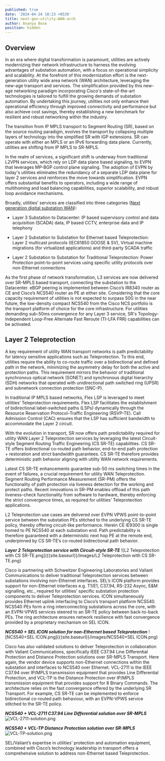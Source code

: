 ```yaml
---
published: true
date: '2024-04-24 18:23 +0530'
title: next-gen-utility-WAN-arch
author: Ananya Bose
position: hidden
---
```

## Overview

In an era where digital transformation is paramount, utilities are actively modernizing their network infrastructure to harness the evolving advantages of substation automation, with a focus on operational simplicity and scalability. At the forefront of this modernization effort is the next-generation utility wide area network (WAN) architecture, leveraging the new-age transport and services. The simplification provided by this new-age networking paradigm incorporating Cisco's state-of-the-art technologies is tailored to fulfill the growing demands of substation automation. By undertaking this journey, utilities not only enhance their operational efficiency through improved connectivity and performance but also achieve cost savings, thereby establishing a new benchmark for resilient and robust networking within the industry.

The transition from IP MPLS transport to Segment Routing (SR), based on the source routing paradigm, evolves the transport by collapsing multiple layers of technology into the simplified SR with IGP extensions. SR can operate with either an MPLS or an IPv6 forwarding data plane. Currently, utilities are shifting from IP MPLS to SR-MPLS. 

In the realm of services, a significant shift is underway from traditional L2VPN services, which rely on LDP data plane based signaling, to EVPN that leverages MP-BGP control plane signaling. The adoption of EVPN by today's utilities eliminates the redundancy of a separate LDP data plane for layer 2 services and reinforces the move towards simplification. EVPN offers substantial benefits to operators, including a wide range of multihoming and load balancing capabilities, superior scalability, and robust loop avoidance mechanisms. 

Broadly, utilities’ services are classified into three categories ([Next generation digital substation WAN](https://blogs.cisco.com/industrial-iot/next-generation-digital-substation-wan?ccid=cc002185&oid=pstit032047)):

- Layer 3 Substation to Datacenter: IP based supervisory control and data acquisition (SCADA) data, IP based CCTV, enterprise data and IP telephony

- Layer 2 Substation to Substation for Ethernet based Teleprotection: Layer 2 multicast protocols (IEC61850 GOOSE & SV), Virtual machine migrations (for virtualized applications) and third-party SCADA traffic

- Layer 2 Substation to Substation for Traditional Teleprotection: Power Protection point-to-point services using specific utility protocols over non-Ethernet connections

As the first phase of network transformation, L3 services are now delivered over SR-MPLS based transport, connecting the substation to the Datacenter. eBGP peering is implemented between Cisco’s IR8340 router as CE and Cisco’s NCS540 router as PE at either site. Considering that the core capacity requirement of utilities is not expected to surpass 50G in the near future, the low-density compact NCS540 from the Cisco NCS portfolio is the transport platform of choice for the core infrastructure. For utilities demanding sub-50ms convergence for any Layer 3 service, SR's Topology-Independent Loop-Free Alternate Fast Reroute (TI-LFA FRR) capabilities can be activated. 

## Layer 2 Teleprotection

A key requirement of utility WAN transport networks is path predictability for latency sensitive applications such as Teleprotection. To this end, utilities require the ability to co-route traffic over a bidirectional and defined path in the network, minimizing the asymmetry delay for both the active and protection paths. This requirement mirrors the behavior of traditional synchronous optical network (SONET) and synchronous digital hierarchy (SDH) networks that operated with unidirectional path switched ring (UPSR) and subnetwork connection protection (SNC-P). 

In traditional IP MPLS based networks, Flex LSP is leveraged to meet utilities’ Teleprotection requirements. Flex LSP facilitates the establishment of bidirectional label-switched paths (LSPs) dynamically through the Resource Reservation Protocol–Traffic Engineering (RSVP-TE). Call Admission Control (CAC) ensures that the LSP has sufficient bandwidth to accommodate the Layer 2 circuit.

With the evolution in transport, SR now offers path predictability required for utility WAN Layer 2 Teleprotection services by leveraging the latest Circuit-style Segment Routing Traffic Engineering (CS SR-TE) capabilities. CS SR-TE offers bidirectional co-routed path behavior, end-to-end path protection + restoration and strict bandwidth guarantees. CS SR-TE therefore provides deterministic path behavior aligning with utility WAN network requirements.

Latest CS SR-TE enhancements guarantee sub-50 ms switching times in the event of failures, a crucial requirement for utility WAN Teleprotection. Segment Routing Performance Measurement (SR-PM) offers the functionality of path protection via liveness detection for the working and protect paths. Recent innovations in SR-PM enables offload of this path liveness-check functionality from software to hardware, thereby enforcing the strict convergence times, as required for utilities’ Teleprotection applications. 

L2 Teleprotection use cases are delivered over EVPN VPWS point-to-point service between the substation PEs stitched to the underlying CS SR-TE policy, thereby offering circuit-like performance. Herein CE IE9300 is single homed to PE NCS540 at each substation end. Path predictability is therefore guaranteed with a deterministic next hop PE at the remote end, underpinned by CS SR-TE’s co-routed bidirectional path behavior.

_**Layer 2 Teleprotection service with Circuit-style SR-TE**_
![L2 Teleprotection with CS SR-TE.png]({{site.baseurl}}/images/L2 Teleprotection with CS SR-TE.png)

Cisco is partnering with Schweitzer Engineering Laboratories and Valiant Communications to deliver traditional Teleprotection services between substations involving non-Ethernet interfaces. 
SEL’s ICON platform provides support for non-Ethernet interfaces e.g. T1/E1, C37.94, RS-232 Async, E&M signalling, etc., required for utilities’ specific substation protection components to deliver Teleprotection services. ICON simultaneously provides Ethernet uplink interfacing to Cisco’s transport platform NCS540. NCS540 PEs form a ring interconnecting substations across the core, with an EVPN-VPWS services steered to an SR-TE policy between back-to-back PEs. The ring architecture ensures network resilience with fast convergence provided by a proprietary mechanism on SEL ICON.

_**NCS540 + SEL ICON solution for non-Ethernet based Teleprotection**_
![NCS540+SEL ICON.png]({{site.baseurl}}/images/NCS540+SEL ICON.png)

Cisco has also validated solutions to deliver Teleprotection in collaboration with Valiant Communications, specifically IEEE C37.94 Line Differential Protection and Distance Protection solutions over SR-MPLS Transport. Here again, the vendor device supports non-Ethernet connections within the substation and interfaces to NCS540 over Ethernet. VCL-2711 is the IEEE C37.94 over IP/MPLS transmission equipment that provides Line Differential Protection, and VCL-TP is the Distance Protection over IP/MPLS transmission equipment that provides support for 8 Binary Commands. The architecture relies on the fast convergence offered by the underlying SR Transport. For example, CS SR-TE can be implemented to enforce bidirectional co-routed path behaviour, with an EVPN-VPWS service stitched to the SR-TE policy. 

_**NCS540 + VCL-2711 C37.94 Line Differential solution over SR-MPLS**_
![VCL-2711-solution.png]({{site.baseurl}}/images/VCL-2711-solution.png)


_**NCS540 + VCL-TP Distance Protection solution over SR-MPLS**_
![VCL-TP-solution.png]({{site.baseurl}}/images/VCL-TP-solution.png)

SEL/Valiant’s expertise in utilities’ protection and automation equipment, combined with Cisco’s technology leadership in transport offers a comprehensive solution to address non-Ethernet based Teleprotection.



